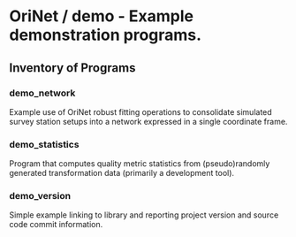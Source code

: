 # OriNet / demo - Example demonstration programs.


## Inventory of Programs

### demo_network

Example use of OriNet robust fitting operations to consolidate simulated
survey station setups into a network expressed in a single coordinate
frame.

### demo_statistics

Program that computes quality metric statistics from (pseudo)randomly
generated transformation data (primarily a development tool).

### demo_version

Simple example linking to library and reporting project version and
source code commit information.


